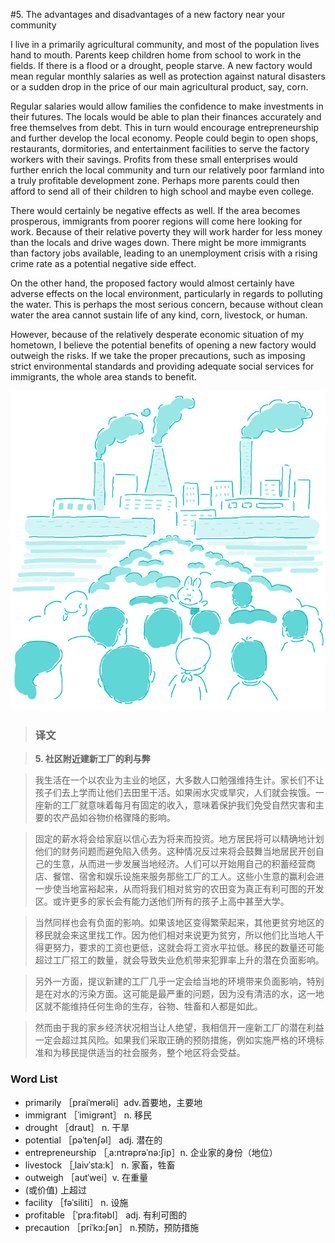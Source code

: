 #5. The advantages and disadvantages of a new factory near your community

I live in a primarily agricultural community, and most of the population lives hand to mouth. Parents keep children home from school to work in the fields. If there is a flood or a drought, people starve. A new factory would mean regular monthly salaries as well as protection against natural disasters or a sudden drop in the price of our main agricultural product, say, corn.

Regular salaries would allow families the confidence to make investments in their futures. The locals would be able to plan their finances accurately and free themselves from debt. This in turn would encourage entrepreneurship and further develop the local economy. People could begin to open shops, restaurants, dormitories, and entertainment facilities to serve the factory workers with their savings. Profits from these small enterprises would further enrich the local community and turn our relatively poor farmland into a truly profitable development zone. Perhaps more parents could then afford to send all of their children to high school and maybe even college.

There would certainly be negative effects as well. If the area becomes prosperous, immigrants from poorer regions will come here looking for work. Because of their relative poverty they will work harder for less money than the locals and drive wages down. There might be more immigrants than factory jobs available, leading to an unemployment crisis with a rising crime rate as a potential negative side effect.

On the other hand, the proposed factory would almost certainly have adverse effects on the local environment, particularly in regards to polluting the water. This is perhaps the most serious concern, because without clean water the area cannot sustain life of any kind, corn, livestock, or human.

However, because of the relatively desperate economic situation of my hometown, I believe the potential benefits of opening a new factory would outweigh the risks. If we take the proper precautions, such as imposing strict environmental standards and providing adequate social services for immigrants, the whole area stands to benefit.

![](images/TOEFL-iBT-High-Score-Essays-005.jpg)

> ### 译文

> **5. 社区附近建新工厂的利与弊**

> 我生活在一个以农业为主业的地区，大多数人口勉强维持生计。家长们不让孩子们去上学而让他们去田里干活。如果闹水灾或旱灾，人们就会挨饿。一座新的工厂就意味着每月有固定的收入，意味着保护我们免受自然灾害和主要的农产品如谷物价格骤降的影响。

> 固定的薪水将会给家庭以信心去为将来而投资。地方居民将可以精确地计划他们的财务问题而避免陷入债务。这种情况反过来将会鼓舞当地居民开创自己的生意，从而进一步发展当地经济。人们可以开始用自己的积蓄经营商店、餐馆、宿舍和娱乐设施来服务那些工厂的工人。这些小生意的赢利会进一步使当地富裕起来，从而将我们相对贫穷的农田变为真正有利可图的开发区。或许更多的家长会有能力送他们所有的孩子上高中甚至大学。

> 当然同样也会有负面的影响。如果该地区变得繁荣起来，其他更贫穷地区的移民就会来这里找工作。因为他们相对来说更为贫穷，所以他们比当地人干得更努力，要求的工资也更低，这就会将工资水平拉低。移民的数量还可能超过工厂招工的数量，就会导致失业危机带来犯罪率上升的潜在负面影响。

> 另外一方面，提议新建的工厂几乎一定会给当地的环境带来负面影响，特别是在对水的污染方面。这可能是最严重的问题，因为没有清洁的水，这一地区就不能维持任何生命的生存，谷物、牲畜和人都是如此。

> 然而由于我的家乡经济状况相当让人绝望，我相信开一座新工厂的潜在利益一定会超过其风险。如果我们采取正确的预防措施，例如实施严格的环境标准和为移民提供适当的社会服务，整个地区将会受益。

### Word List

 * primarily ［praiˈmerəli］adv.首要地，主要地
 * immigrant ［ˈimigrənt］ n. 移民
 * drought ［draut］ n. 干旱
 * potential ［pəˈtenʃəl］ adj. 潜在的
 * entrepreneurship ［ˌa:ntrəprəˈnə:ʃip］n. 企业家的身份（地位）
 * livestock ［ˌlaivˈsta:k］ n. 家畜，牲畜
 * outweigh ［autˈwei］v. 在重量
 * (或价值) 上超过
 * facility ［fəˈsiliti］ n. 设施
 * profitable ［ˈpra:fitəbl］ adj. 有利可图的
 * precaution ［priˈkɔ:ʃən］ n.预防，预防措施</li>
